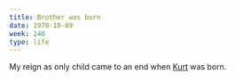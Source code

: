 ```yaml
---
title: Brother was born
date: 1978-10-09
week: 240
type: life
---
```


My reign as only child came to an end when [Kurt](http://kurt.gerwitz.com/) was born.
